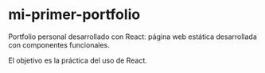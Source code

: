 # mi-primer-portfolio
Portfolio personal desarrollado con React: página web estática desarrollada con componentes funcionales.

El objetivo es la práctica del uso de React.
